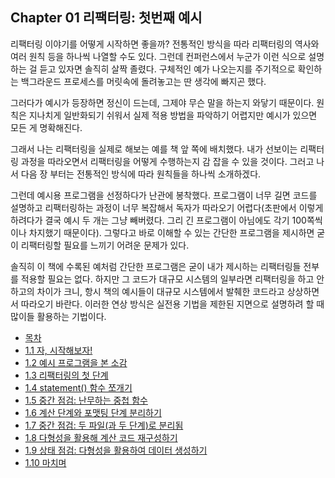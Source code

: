 ## Chapter 01 리팩터링: 첫번째 예시
리팩터링 이야기를 어떻게 시작하면 좋을까? 전통적인 방식을 따라 리팩터링의 역사와 여러 원칙 등을 하나씩 나열할 수도 있다. 그런데 컨퍼런스에서 누군가 이런 식으로 설명하는 걸 듣고 있자면 솔직히 살짝 졸렸다. 구체적인 예가 나오는지를 주기적으로 확인하는 백그라운드 프로세스를 머릿속에 돌려놓고는 딴 생각에 빠지곤 했다.

그러다가 예시가 등장하면 정신이 드는데, 그제야 무슨 말을 하는지 와닿기 때문이다. 원칙은 지나치게 일반화되기 쉬워서 실제 적용 방법을 파악하기 어렵지만 예시가 있으면 모든 게 명확해진다.

그래서 나는 리팩터링을 실제로 해보는 예를 책 앞 쪽에 배치했다. 내가 선보이는 리팩터링 과정을 따라오면서 리팩터링을 어떻게 수행하는지 감 잡을 수 있을 것이다. 그러고 나서 다음 장 부터는 전통적인 방식에 따라 원칙들을 하나씩 소개하겠다.

그런데 예시용 프로그램을 선정하다가 난관에 봉착했다. 프로그램이 너무 길면 코드를 설명하고 리팩터링하는 과정이 너무 복잡해서 독자가 따라오기 어렵다(초판에서 이렇게 하려다가 결국 예시 두 개는 그냥 빼버렸다. 그리 긴 프로그램이 아님에도 각기 100쪽씩이나 차지했기 때문이다). 그렇다고 바로 이해할 수 있는 간단한 프로그램을 제시하면 굳이 리팩터링할 필요를 느끼기 어려운 문제가 있다.

솔직히 이 책에 수록된 예처럼 간단한 프로그램은 굳이 내가 제시하는 리팩터링들 전부를 적용할 필요는 없다. 하지만 그 코드가 대규모 시스템의 일부라면 리팩터링을 하고 안 하고의 차이가 크니, 항시 책의 예시들이 대규모 시스템에서 발췌한 코드라고 상상하면서 따라오기 바란다. 이러한 연상 방식은 실전용 기법을 제한된 지면으로 설명하려 할 때 많이들 활용하는 기법이다.

- [목차](https://github.com/wonder13662/refactoring-v2/blob/writing/README.md)
- [1.1 자, 시작해보자!](https://github.com/wonder13662/refactoring-v2/blob/writing/chapter01/1-1.md)
- [1.2 예시 프로그램을 본 소감](https://github.com/wonder13662/refactoring-v2/blob/writing/chapter01/1-2.md)
- [1.3 리팩터링의 첫 단계](https://github.com/wonder13662/refactoring-v2/blob/writing/chapter01/1-3.md)
- [1.4 statement() 함수 쪼개기](https://github.com/wonder13662/refactoring-v2/blob/writing/chapter01/1-4.md)
- [1.5 중간 점검: 난무하는 중첩 함수](https://github.com/wonder13662/refactoring-v2/blob/writing/chapter01/1-5.md)
- [1.6 계산 단계와 포맷팅 단계 분리하기](https://github.com/wonder13662/refactoring-v2/blob/writing/chapter01/1-6.md)
- [1.7 중간 점검: 두 파일(과 두 단계)로 분리됨](https://github.com/wonder13662/refactoring-v2/blob/writing/chapter01/1-7.md)
- [1.8 다형성을 활용해 계산 코드 재구성하기](https://github.com/wonder13662/refactoring-v2/blob/writing/chapter01/1-8.md)
- [1.9 상태 점검: 다형성을 활용하여 데이터 생성하기](https://github.com/wonder13662/refactoring-v2/blob/writing/chapter01/1-9.md)
- [1.10 마치며](https://github.com/wonder13662/refactoring-v2/blob/writing/chapter01/1-10.md)